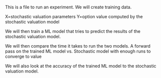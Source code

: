 This is a file to run an experiment.
We will create training data.

X=stochastic valuation parameters 
Y=option value computed by the stochastic valuation model

We will then train a ML model that tries to predict the results of the stochastic valuation model.

We will then compare the time it takes to run the two models.
A forward pass on the trained ML model vs. Stochastic model with enough runs to converge to value

We will also look at the accuracy of the trained ML model to the stochastic valuation model.

